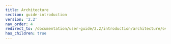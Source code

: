 ```yaml
---
title: Architecture
section: guide-introduction
version: '2.2'
nav_order: 4
redirect_to: /documentation/user-guide/2.2/introduction/architecture/overview
has_children: true
---
```

